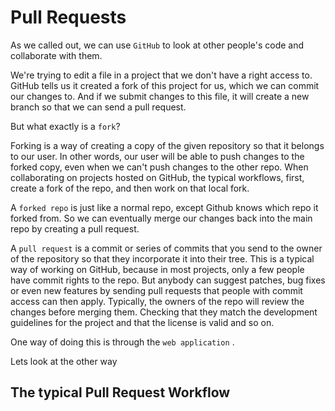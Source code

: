 
<h1> Pull Requests </h1>


As we called out, we can use `GitHub` to look at other people's code and
collaborate with them. 

We're trying to edit a file in a project that we don't have a right access to.
GitHub tells us it created a fork of this project for us,
which we can commit our changes to.
And if we submit changes to this file, it will create a new branch so
that we can send a pull request.


But what exactly is a `fork`?

Forking is a way of creating a copy of the given repository so
that it belongs to our user.
In other words, our user will be able to push changes to the forked copy,
even when we can't push changes to the other repo.
When collaborating on projects hosted on GitHub, the typical workflows,
first, create a fork of the repo, and then work on that local fork.


A `forked repo` is just like a normal repo,
except Github knows which repo it forked from.
So we can eventually merge our changes back into the main repo by creating
a pull request.


A `pull request` is a commit or series of commits that you send to the owner
of the repository so that they incorporate it into their tree.
This is a typical way of working on GitHub, because in most projects,
only a few people have commit rights to the repo.
But anybody can suggest patches, bug fixes or even new features by sending pull
requests that people with commit access can then apply.
Typically, the owners of the repo will review the changes before merging them.
Checking that they match the development guidelines for the project and
that the license is valid and so on. 


One way of doing this is through the `web application` .

Lets look at the other way 

<h2> The typical Pull Request Workflow </h2>


